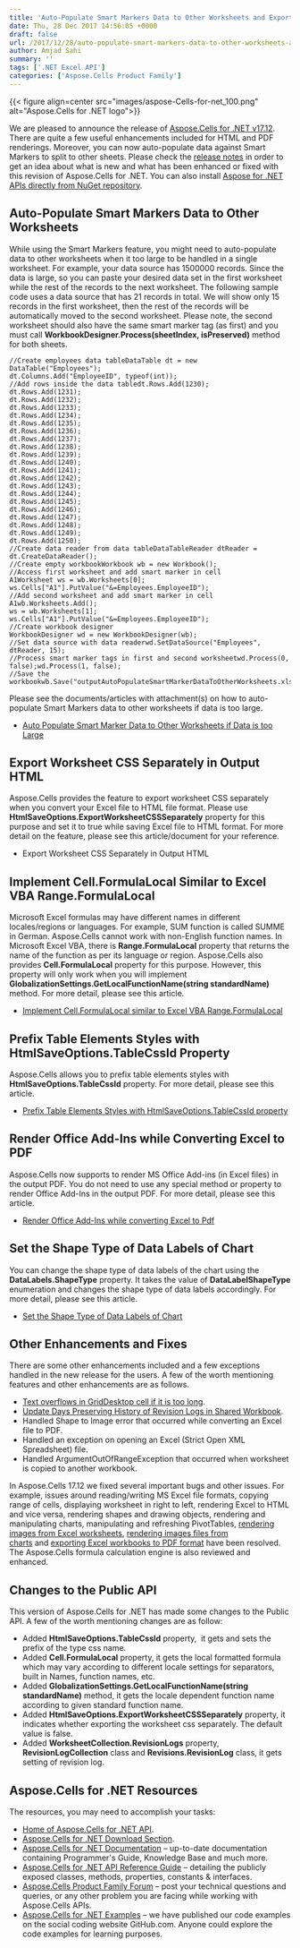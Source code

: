 ```yaml
---
title: 'Auto-Populate Smart Markers Data to Other Worksheets and Export Worksheet CSS Separately in Output HTML using Aspose.Cells for .NET 17.12'
date: Thu, 28 Dec 2017 14:56:05 +0000
draft: false
url: /2017/12/28/auto-populate-smart-markers-data-to-other-worksheets-and-export-worksheet-css-separately-in-the-output-html-using-aspose.cells-for-.net-17.12/
author: Amjad Sahi
summary: ''
tags: ['.NET Excel API']
categories: ['Aspose.Cells Product Family']
---
```




{{< figure align=center src="images/aspose-Cells-for-net_100.png" alt="Aspose.Cells for .NET logo">}}


We are pleased to announce the release of [Aspose.Cells for .NET v17.12][1]. There are quite a few useful enhancements included for HTML and PDF renderings. Moreover, you can now auto-populate data against Smart Markers to split to other sheets. Please check the [release notes][2] in order to get an idea about what is new and what has been enhanced or fixed with this revision of Aspose.Cells for .NET. You can also install [Aspose for .NET APIs directly from NuGet repository][3].

## Auto-Populate Smart Markers Data to Other Worksheets

While using the Smart Markers feature, you might need to auto-populate data to other worksheets when it too large to be handled in a single worksheet. For example, your data source has 1500000 records. Since the data is large, so you can paste your desired data set in the first worksheet while the rest of the records to the next worksheet. The following sample code uses a data source that has 21 records in total. We will show only 15 records in the first worksheet, then the rest of the records will be automatically moved to the second worksheet. Please note, the second worksheet should also have the same smart marker tag (as first) and you must call **WorkbookDesigner.Process(sheetIndex, isPreserved)** method for both sheets.

```
//Create employees data tableDataTable dt = new DataTable("Employees");
dt.Columns.Add("EmployeeID", typeof(int)); 
//Add rows inside the data tabledt.Rows.Add(1230);
dt.Rows.Add(1231);
dt.Rows.Add(1232);
dt.Rows.Add(1233);
dt.Rows.Add(1234);
dt.Rows.Add(1235);
dt.Rows.Add(1236);
dt.Rows.Add(1237);
dt.Rows.Add(1238);
dt.Rows.Add(1239);
dt.Rows.Add(1240);
dt.Rows.Add(1241);
dt.Rows.Add(1242);
dt.Rows.Add(1243);
dt.Rows.Add(1244);
dt.Rows.Add(1245);
dt.Rows.Add(1246);
dt.Rows.Add(1247);
dt.Rows.Add(1248);
dt.Rows.Add(1249);
dt.Rows.Add(1250); 
//Create data reader from data tableDataTableReader dtReader = dt.CreateDataReader(); 
//Create empty workbookWorkbook wb = new Workbook(); 
//Access first worksheet and add smart marker in cell 
A1Worksheet ws = wb.Worksheets[0];
ws.Cells["A1"].PutValue("&=Employees.EmployeeID"); 
//Add second worksheet and add smart marker in cell 
A1wb.Worksheets.Add();
ws = wb.Worksheets[1];
ws.Cells["A1"].PutValue("&=Employees.EmployeeID"); 
//Create workbook designer
WorkbookDesigner wd = new WorkbookDesigner(wb); 
//Set data source with data readerwd.SetDataSource("Employees", dtReader, 15); 
//Process smart marker tags in first and second worksheetwd.Process(0, false);wd.Process(1, false); 
//Save the workbookwb.Save("outputAutoPopulateSmartMarkerDataToOtherWorksheets.xlsx"); 
```

Please see the documents/articles with attachment(s) on how to auto-populate Smart Markers data to other worksheets if data is too large.

*   [Auto Populate Smart Marker Data to Other Worksheets if Data is too Large][4]

## Export Worksheet CSS Separately in Output HTML

Aspose.Cells provides the feature to export worksheet CSS separately when you convert your Excel file to HTML file format. Please use **HtmlSaveOptions.ExportWorksheetCSSSeparately** property for this purpose and set it to true while saving Excel file to HTML format. For more detail on the feature, please see this article/document for your reference.

*   Export Worksheet CSS Separately in Output HTML

## Implement Cell.FormulaLocal Similar to Excel VBA Range.FormulaLocal

Microsoft Excel formulas may have different names in different locales/regions or languages. For example, SUM function is called SUMME in German. Aspose.Cells cannot work with non-English function names. In Microsoft Excel VBA, there is **Range.FormulaLocal** property that returns the name of the function as per its language or region. Aspose.Cells also provides **Cell.FormulaLocal** property for this purpose. However, this property will only work when you will implement **GlobalizationSettings.GetLocalFunctionName(string standardName)** method. For more detail, please see this article.

*   [Implement Cell.FormulaLocal similar to Excel VBA Range.FormulaLocal][5]

## Prefix Table Elements Styles with HtmlSaveOptions.TableCssId Property

Aspose.Cells allows you to prefix table elements styles with **HtmlSaveOptions.TableCssId** property. For more detail, please see this article.

*   [Prefix Table Elements Styles with HtmlSaveOptions.TableCssId property][6]

## Render Office Add-Ins while Converting Excel to PDF

Aspose.Cells now supports to render MS Office Add-ins (in Excel files) in the output PDF. You do not need to use any special method or property to render Office Add-Ins in the output PDF. For more detail, please see this article.

*   [Render Office Add-Ins while converting Excel to Pdf][7]

## Set the Shape Type of Data Labels of Chart

You can change the shape type of data labels of the chart using the **DataLabels.ShapeType** property. It takes the value of **DataLabelShapeType** enumeration and changes the shape type of data labels accordingly. For more detail, please see this article.

*   [Set the Shape Type of Data Labels of Chart][8]

## Other Enhancements and Fixes

There are some other enhancements included and a few exceptions handled in the new release for the users. A few of the worth mentioning features and other enhancements are as follows.

*   [Text overflows in GridDesktop cell if it is too long][9].
*   [Update Days Preserving History of Revision Logs in Shared Workbook][10].
*   Handled Shape to Image error that occurred while converting an Excel file to PDF.
*   Handled an exception on opening an Excel (Strict Open XML Spreadsheet) file.
*   Handled ArgumentOutOfRangeException that occurred when worksheet is copied to another workbook.

In Aspose.Cells 17.12 we fixed several important bugs and other issues. For example, issues around reading/writing MS Excel file formats, copying range of cells, displaying worksheet in right to left, rendering Excel to HTML and vice versa, rendering shapes and drawing objects, rendering and manipulating charts, manipulating and refreshing PivotTables, [rendering images from Excel worksheets][11], [rendering images files from charts][12] and [exporting Excel workbooks to PDF format][13] have been resolved. The Aspose.Cells formula calculation engine is also reviewed and enhanced.

## Changes to the Public API

This version of Aspose.Cells for .NET has made some changes to the Public API. A few of the worth mentioning changes are as follow:

*   Added **HtmlSaveOptions.TableCssId** property,  it gets and sets the prefix of the type css name.
*   Added **Cell.FormulaLocal** property, it gets the local formatted formula which may vary according to different locale settings for separators, built in Names, function names, etc.
*   Added **GlobalizationSettings.GetLocalFunctionName(string standardName)** method, it gets the locale dependent function name according to given standard function name.
*   Added **HtmlSaveOptions.ExportWorksheetCSSSeparately** property, it indicates whether exporting the worksheet css separately. The default value is false.
*   Added **WorksheetCollection.RevisionLogs** property, **RevisionLogCollection** class and **Revisions.RevisionLog** class, it gets setting of revision log.

## Aspose.Cells for .NET Resources

The resources, you may need to accomplish your tasks:

*   [Home of Aspose.Cells for .NET API][14].
*   [Aspose.Cells for .NET Download Section][15].
*   [Aspose.Cells for .NET Documentation][16] – up-to-date documentation containing Programmer's Guide, Knowledge Base and much more.
*   [Aspose.Cells for .NET API Reference Guide][17] – detailing the publicly exposed classes, methods, properties, constants & interfaces.
*   [Aspose.Cells Product Family Forum][18] – post your technical questions and queries, or any other problem you are facing while working with Aspose.Cells APIs.
*   [Aspose.Cells for .NET Examples][19] – we have published our code examples on the social coding website GitHub.com. Anyone could explore the code examples for learning purposes.




[1]: https://downloads.aspose.com/cells/net/new-releases/aspose.cells-for-.net-17.12/
[2]: https://docs.aspose.com/display/cellsnet/Aspose.Cells+for+.NET+17.12+Release+Notes
[3]: https://www.nuget.org/packages/Aspose.Cells/
[4]: https://docs.aspose.com/display/cellsnet/Auto+Populate+Smart+Marker+Data+to+Other+Worksheets+if+Data+is+too+Large
[5]: https://docs.aspose.com/display/cellsnet/Implement+Cell.FormulaLocal+similar+to+Excel+VBA+Range.FormulaLocal
[6]: https://docs.aspose.com/display/cellsnet/Prefix+Table+Elements+Styles+with+HtmlSaveOptions.TableCssId+property
[7]: https://docs.aspose.com/display/cellsnet/Render+Office+Add-Ins+while+converting+Excel+to+Pdf
[8]: https://docs.aspose.com/display/cellsnet/Set+the+Shape+Type+of+Data+Labels+of+Chart
[9]: https://docs.aspose.com/display/cellsnet/Text+overflows+from+GridDesktop+cell+if+it+is+too+long
[10]: https://docs.aspose.com/display/cellsnet/Update+Days+Preserving+History+of+Revision+Logs+in+Shared+Workbook
[11]: https://docs.aspose.com/display/cellsnet/Converting+Worksheet+to+Different+Formats
[12]: https://docs.aspose.com/display/cellsnet/Chart+Rendering
[13]: https://docs.aspose.com/display/cellsnet/Convert+Excel+Workbook+to+PDF
[14]: https://products.aspose.com/cells/net
[15]: https://downloads.aspose.com/cells/net
[16]: https://docs.aspose.com/display/cellsnet/home
[17]: https://apireference.aspose.com/
[18]: https://forum.aspose.com/c/cells
[19]: https://github.com/aspose-cells/Aspose.Cells-for-.NET





